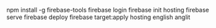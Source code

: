 npm install -g firebase-tools
firebase login
firebase init hosting
firebase serve
firebase deploy
 firebase target:apply hosting  english anglit